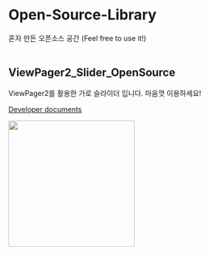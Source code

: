 # Open-Source-Library
혼자 만든 오픈소스 공간 (Feel free to use it!)
<br/>
<br/>

## ViewPager2_Slider_OpenSource

ViewPager2를 활용한 가로 슬라이더 입니다. 마음껏 이용하세요!

[Developer documents](https://haruple.tistory.com/163)

<img src = "https://user-images.githubusercontent.com/73948775/127089962-862801c1-dc4d-46ee-bb07-f4d99d929c36.gif" width="250px">



